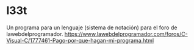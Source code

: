 # l33t
Un programa para un lenguaje (sistema de notación) para el foro de lawebdelprogramador.
https://www.lawebdelprogramador.com/foros/C-Visual-C/1777461-Pago-por-que-hagan-mi-programa.html
